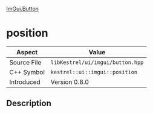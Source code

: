 [ImGui.Button](index)
# position
| Aspect | Value |
| --- | --- |
| Source File | `libKestrel/ui/imgui/button.hpp` |
| C++ Symbol | `kestrel::ui::imgui::position` |
| Introduced | Version 0.8.0 |
## Description

